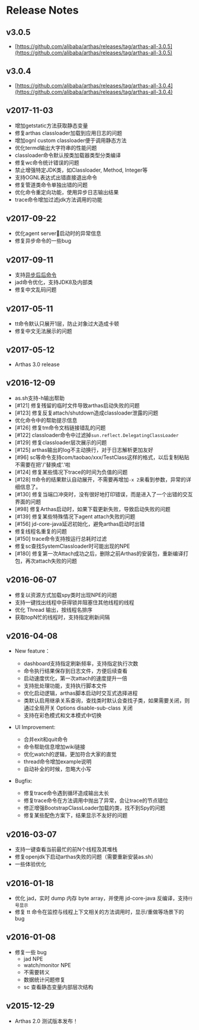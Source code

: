 
Release Notes
===

v3.0.5
---

* [https://github.com/alibaba/arthas/releases/tag/arthas-all-3.0.5](https://github.com/alibaba/arthas/releases/tag/arthas-all-3.0.5)

v3.0.4
---

* [https://github.com/alibaba/arthas/releases/tag/arthas-all-3.0.4](https://github.com/alibaba/arthas/releases/tag/arthas-all-3.0.4)


v2017-11-03
----

* 增加getstatic方法获取静态变量
* 修复arthas classloader加载到应用日志的问题
* 增加ognl custom classloader便于调用静态方法
* 优化termd输出大字符串的性能问题
* classloader命令默认按类加载器类型分类编译
* 修复wc命令统计错误的问题
* 禁止增强特定JDK类，如Classloader, Method, Integer等
* 支持OGNL表达式出错直接退出命令
* 修复管道类命令单独出错的问题
* 优化命令重定向功能，使用异步日志输出结果
* trace命令增加过滤jdk方法调用的功能


v2017-09-22
----

* 优化agent server启动时的异常信息
* 修复异步命令的一些bug

v2017-09-11
----

* 支持[异步后后命令](async.md)
* jad命令优化，支持JDK8及内部类
* 修复中文乱码问题

v2017-05-11
----

* tt命令默认只展开1层，防止对象过大造成卡顿
* 修复中文无法展示的问题

v2017-05-12
----

* Arthas 3.0 release

v2016-12-09
----

* as.sh支持-h输出帮助
* [#121] 修复残留的临时文件导致arthas启动失败的问题
* [#123] 修复反复attach/shutdown造成classloader泄露的问题
* 优化命令中的帮助提示信息
* [#126] 修复tm命令文档链接错乱的问题
* [#122] classloader命令中过滤掉`sun.reflect.DelegatingClassLoader`
* [#129] 修复classloader层次展示的问题
* [#125] arthas输出的log不主动换行，对于日志解析更加友好
* [#96] sc等命令支持com/taobao/xxx/TestClass这样的格式，以后复制粘贴不需要在把'/'替换成'.'啦
* [#124] 修复某些情况下trace的时间为负值的问题
* [#128] tt命令的结果默认自动展开，不需要再增加`-x 2`来看到参数，异常的详细信息了。
* [#130] 修复当端口冲突时，没有很好地打印错误，而是进入了一个出错的交互界面的问题
* [#98] 修复Arthas启动时，如果下载更新失败，导致启动失败的问题
* [#139] 修复某些特殊情况下agent attach失败的问题
* [#156] jd-core-java延迟初始化，避免arthas启动时出错
* 修复线程名重复的问题
* [#150] trace命令支持按运行总耗时过滤
* 修复sc查找SystemClassloader时可能出现的NPE
* [#180] 修复第一次Attach成功之后，删除之前Arthas的安装包，重新编译打包，再次attach失败的问题


v2016-06-07
----

* 修复以资源方式加载spy类时出现NPE的问题
* 支持一键找出线程中获得锁并阻塞住其他线程的线程
* 优化 Thread 输出，按线程名排序
* 获取topN忙的线程时，支持指定刷新间隔

v2016-04-08
----

* New feature：
    * dashboard支持指定刷新频率，支持指定执行次数
    * 命令执行结果保存到日志文件，方便后续查看
    * 启动速度优化，第一次attach的速度提升一倍
    * 支持批处理功能，支持执行脚本文件
    * 优化启动逻辑，arthas脚本启动时交互式选择进程
    * 类默认启用继承关系查询，查找类时默认会查找子类，如果需要关闭，则通过全局开关 Options disable-sub-class 关闭
    * 支持在彩色模式和文本模式中切换

* UI Improvement:
    * 合并exit和quit命令
    * 命令帮助信息增加wiki链接
    * 优化watch的逻辑，更加符合大家的直觉
    * thread命令增加example说明
    * 自动补全的时候，忽略大小写

* Bugfix:
    * 修复trace命令遇到循环造成输出太长
    * 修复trace命令在方法调用中抛出了异常，会让trace的节点错位
    * 修正增强BootstrapClassLoader加载的类，找不到Spy的问题
    * 修复某些配色方案下，结果显示不友好的问题

v2016-03-07
----

* 支持一键查看当前最忙的前N个线程及其堆栈
* 修复openjdk下启动arthas失败的问题（需要重新安装as.sh）
* 一些体验优化


v2016-01-18
----

* 优化 jad，实时 dump 内存 byte array，并使用 jd-core-java 反编译，支持`行号显示`
* 修复 tt 命令在监控与线程上下文相关的方法调用时，显示/重做等场景下的 bug 

v2016-01-08
----

* 修复一些 bug
    * jad NPE
    * watch/monitor NPE
    * 不需要转义
    * 数据统计问题修复
    * sc 查看静态变量内部层次结构 

v2015-12-29
---

* Arthas 2.0 测试版本发布！